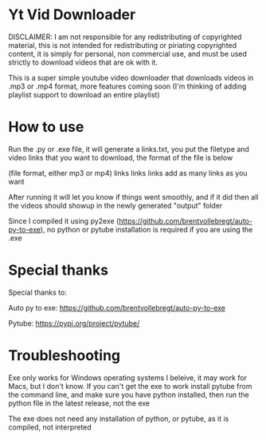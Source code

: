 # Yt Vid Downloader

DISCLAIMER: I am not responsible for any redistributing of copyrighted material, this is not intended for redistributing or piriating copyrighted content, it is simply for personal, non commercial use, and must be used strictly to download videos that are ok with it.

This is a super simple youtube video downloader that downloads videos in .mp3 or .mp4 format, more features coming soon (I'm thinking of adding playlist support to download an entire playlist)

# How to use

Run the .py or .exe file, it will generate a links.txt, you put the filetype and video links that you want to download, the format of the file is below

(file format, either mp3 or mp4)
links
links
links
add as many links as you want

After running it will let you know if things went smoothly, and if it did then all the videos should showup in the newly generated "output" folder

Since I compiled it using py2exe (https://github.com/brentvollebregt/auto-py-to-exe), no python or pytube installation is required if you are using the .exe

# Special thanks

Special thanks to:

Auto py to exe: https://github.com/brentvollebregt/auto-py-to-exe

Pytube: https://pypi.org/project/pytube/

# Troubleshooting

Exe only works for Windows operating systems I beleive, it may work for Macs, but I don't know.
If you can't get the exe to work install pytube from the command line, and make sure you have python installed, then run the python file in the latest release, not the exe

The exe does not need any installation of python, or pytube, as it is compiled, not interpreted
